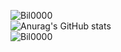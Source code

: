 ![Bil0000](https://github-profile-trophy.vercel.app/?username=Bil0000&margin-w=20)
<br>
![Anurag's GitHub stats](https://github-readme-stats.vercel.app/api?username=Bil0000&show_icons=true&theme=merko)
<br>
![Bil0000](https://github-readme-stats.vercel.app/api/top-langs/?username=Bil0000)
